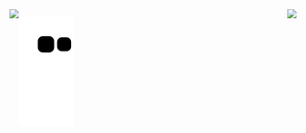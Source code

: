 <div align="center">
  <a href="https://github.com/rafaballerini">
  <img height="25%" align="left" src="https://github-readme-stats.vercel.app/api?username=the-h3x&show_icons=true&theme=dracula&include_all_commits=true&count_private=true"/>
  <img height="25%" align="right" src="https://github-readme-stats.vercel.app/api/top-langs/?username=the-h3x&layout=compact&langs_count=7&theme=dracula"/>
</div> 




![Snake animation](https://github.com/rafaballerini/rafaballerini/blob/output/github-contribution-grid-snake.svg)
